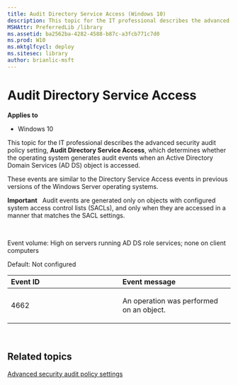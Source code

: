```yaml
---
title: Audit Directory Service Access (Windows 10)
description: This topic for the IT professional describes the advanced security audit policy setting Audit Directory Service Access which determines whether the operating system generates audit events when an Active Directory Domain Services (AD DS) object is accessed.
MSHAttr: PreferredLib /library
ms.assetid: ba2562ba-4282-4588-b87c-a3fcb771c7d0
ms.prod: W10
ms.mktglfcycl: deploy
ms.sitesec: library
author: brianlic-msft
---
```


# Audit Directory Service Access


**Applies to**

-   Windows 10

This topic for the IT professional describes the advanced security audit policy setting, **Audit Directory Service Access**, which determines whether the operating system generates audit events when an Active Directory Domain Services (AD DS) object is accessed.

These events are similar to the Directory Service Access events in previous versions of the Windows Server operating systems.

**Important**  
Audit events are generated only on objects with configured system access control lists (SACLs), and only when they are accessed in a manner that matches the SACL settings.

 

Event volume: High on servers running AD DS role services; none on client computers

Default: Not configured

<table>
<colgroup>
<col width="50%" />
<col width="50%" />
</colgroup>
<thead>
<tr class="header">
<th align="left">Event ID</th>
<th align="left">Event message</th>
</tr>
</thead>
<tbody>
<tr class="odd">
<td align="left"><p>4662</p></td>
<td align="left"><p>An operation was performed on an object.</p></td>
</tr>
</tbody>
</table>

 

## Related topics


[Advanced security audit policy settings](advanced-security-audit-policy-settings.md)

 

 





